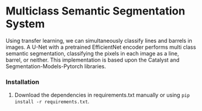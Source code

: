 # Multiclass Semantic Segmentation System

Using transfer learning, we can simultaneously classify lines and barrels in images. A U-Net with a pretrained EfficientNet encoder performs multi class semantic segmentation, classifying the pixels in each image as a line, barrel, or neither. This implementation is based upon the Catalyst and Segmentation-Models-Pytorch libraries. 

### Installation 
1. Download the dependencies in requirements.txt manually or using `pip install -r requirements.txt`. 
